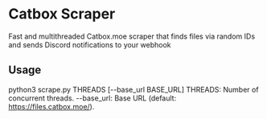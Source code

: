 # Catbox Scraper

Fast and multithreaded Catbox.moe scraper that finds files via random IDs and sends Discord notifications to your webhook

## Usage


python3 scrape.py THREADS [--base_url BASE_URL]
THREADS: Number of concurrent threads.
--base_url: Base URL (default: https://files.catbox.moe/).
